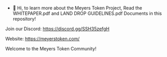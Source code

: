 - 👋 Hi, to learn more about the Meyers Token Project, Read the WHITEPAPER.pdf and LAND DROP GUIDELINES.pdf Documents in this repository!

Join our Discord: https://discord.gg/SSH35zefgH

Website: https://meyerstoken.com/

Welcome to the Meyers Token Community!

<!---
meyerstoken/meyerstoken is a ✨ special ✨ repository because its `README.md` (this file) appears on your GitHub profile.
You can click the Preview link to take a look at your changes.
--->
